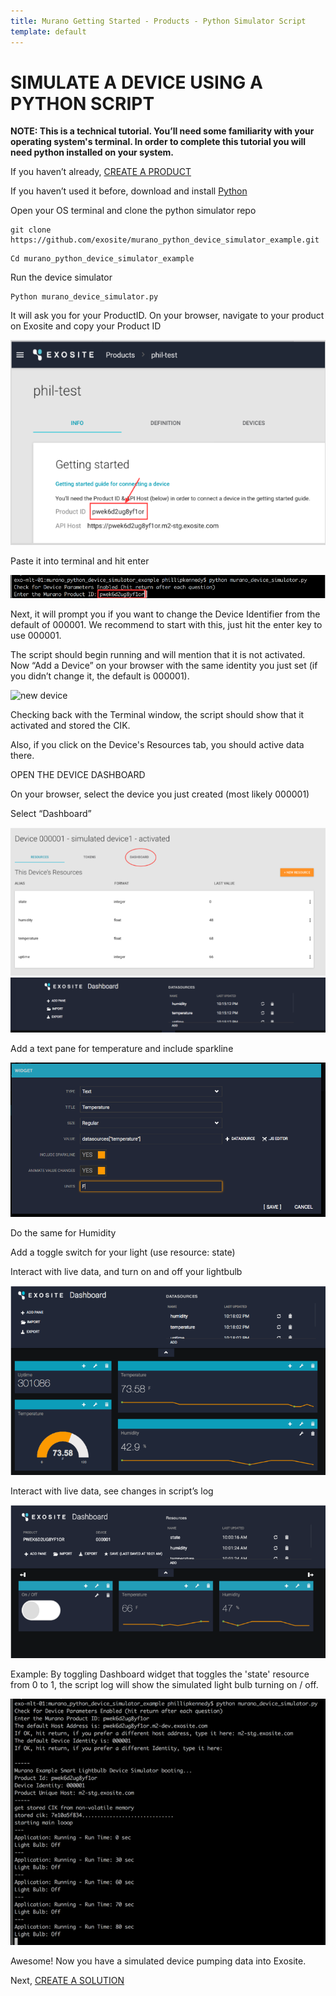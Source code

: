 ```yaml
---
title: Murano Getting Started - Products - Python Simulator Script
template: default
---
```


# SIMULATE A DEVICE USING A PYTHON SCRIPT

**NOTE: This is a technical tutorial. You’ll need some familiarity with your operating system's terminal. In order to complete this tutorial you will need python installed on your system.**

If you haven’t already, [CREATE A PRODUCT](http://beta-docs.exosite.com/murano/get-started/)

If you haven’t used it before, download and install [Python](https://www.python.org/) 

Open your OS terminal and clone the python simulator repo
```
git clone https://github.com/exosite/murano_python_device_simulator_example.git
```

```
Cd murano_python_device_simulator_example
```

Run the device simulator
```
Python murano_device_simulator.py
```

It will ask you for your ProductID. On your browser, navigate to your product on Exosite and copy your Product ID

![find product id](assets/find_product_id.png)

Paste it into terminal and hit enter

![terminal paste](assets/terminal_paste.png)

Next, it will prompt you if you want to change the Device Identifier from the default of 000001. We recommend to start with this, just hit the enter key to use 000001.

The script should begin running and will mention that it is not activated. Now “Add a Device” on your browser with the same identity you just set (if you didn’t change it, the default is 000001).

![new device](assets/)

Checking back with the Terminal window, the script should show that it activated and stored the CIK.

Also, if you click on the Device's Resources tab, you should active data there.

OPEN THE DEVICE DASHBOARD

On your browser, select the device you just created (most likely 000001)

Select “Dashboard”

![Click Dashboard](assets/click_dashboard.png)
![dashboard empty](assets/dashboard_empty.png)

Add a text pane for temperature and include sparkline

 ![dashboard add widget](assets/dashboard_add_widget.png)

Do the same for Humidity

Add a toggle switch for your light (use resource: state)

Interact with live data, and turn on and off your lightbulb 

![dashboard live data](assets/live_data_dashboard.png)

Interact with live data, see changes in script’s log

![live data toggle](assets/live_data_toggle.png)

Example: By toggling Dashboard widget that toggles the 'state' resource from 0 to 1, the script log will show the simulated light bulb turning on / off.

![script log](assets/script_log.png)

Awesome! Now you have a simulated device pumping data into Exosite.

Next, [CREATE A SOLUTION](http://beta-docs.exosite.com/murano/get-started/solutions/exampleapp/)


